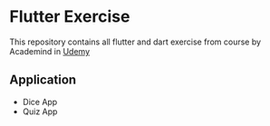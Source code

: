 # Flutter Exercise

This repository contains all flutter and dart exercise from course by Academind in [Udemy](https://www.udemy.com/course/learn-flutter-dart-to-build-ios-android-apps)

## Application

- Dice App
- Quiz App
